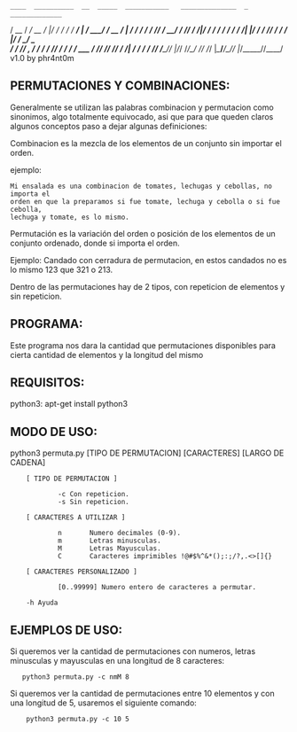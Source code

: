     ____  __________  __  _____  ___________   ______________  _   _____________
   / __ \/ ____/ __ \/  |/  / / / /_  __/   | / ____/  _/ __ \/ | / / ____/ ___/
  / /_/ / __/ / /_/ / /|_/ / / / / / / / /| |/ /    / // / / /  |/ / __/  \__ \
 / ____/ /___/ _, _/ /  / / /_/ / / / / ___ / /____/ // /_/ / /|  / /___ ___/ /
/_/   /_____/_/ |_/_/  /_/\____/ /_/ /_/  |_\____/___/\____/_/ |_/_____//____/
                                                         v1.0   by phr4nt0m




PERMUTACIONES Y COMBINACIONES:
------------------------------

Generalmente se utilizan las palabras combinacion y permutacion como sinonimos, algo totalmente equivocado, asi que para 
que queden claros algunos conceptos paso a dejar algunas definiciones:

Combinacion es la mezcla de los elementos de un conjunto sin importar el orden.
	
ejemplo:
	
	Mi ensalada es una combinacion de tomates, lechugas y cebollas, no importa el 
	orden en que la preparamos si fue tomate, lechuga y cebolla o si fue cebolla, 
	lechuga y tomate, es lo mismo.


Permutación es la variación del orden o posición de los elementos de un conjunto ordenado, donde si importa el orden.

Ejemplo:
	Candado con cerradura de permutacion, en estos candados no es lo mismo 123 que 321 o 213.

Dentro de las permutaciones hay de 2 tipos, con repeticion de elementos y sin repeticion. 

		
PROGRAMA:
--------
Este programa nos dara la cantidad que permutaciones disponibles para cierta cantidad de elementos y la longitud del mismo 





REQUISITOS:
----------
 
python3:	apt-get install python3




MODO DE USO:
-----------

python3 permuta.py [TIPO DE PERMUTACION] [CARACTERES] [LARGO DE CADENA]

        [ TIPO DE PERMUTACION ]

                -c Con repeticion.
                -s Sin repeticion.

        [ CARACTERES A UTILIZAR ]

                n       Numero decimales (0-9).
                m       Letras minusculas.
                M       Letras Mayusculas.
                C       Caracteres imprimibles !@#$%^&*();:;/?,.<>[]{}

        [ CARACTERES PERSONALIZADO ]

                [0..99999] Numero entero de caracteres a permutar.

        -h Ayuda




EJEMPLOS DE USO:
---------------

Si queremos ver la cantidad de permutaciones con numeros, letras minusculas y mayusculas en una longitud de 8 caracteres:

       python3 permuta.py -c nmM 8



Si queremos ver la cantidad de permutaciones entre 10 elementos y con una longitud de 5, usaremos el siguiente comando: 

        python3 permuta.py -c 10 5



